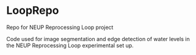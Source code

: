 # LoopRepo
Repo for NEUP Reprocessing Loop project

Code used for image segmentation and edge detection of water levels in the NEUP Reprocessing Loop experimental set up.
